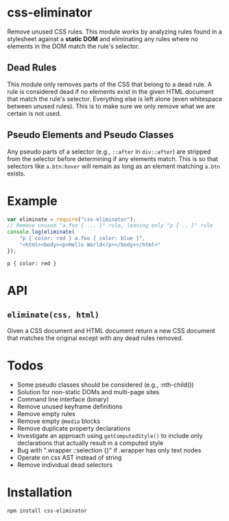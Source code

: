# css-eliminator

Remove unused CSS rules. This module works by analyzing rules found in a
stylesheet against a **static DOM** and eliminating any rules where no
elements in the DOM match the rule's selector.

## Dead Rules

This module only removes parts of the CSS that belong to a dead rule. A
rule is considered dead if no elements exist in the given HTML document
that match the rule's selector. Everything else is left alone (even
whitespace between unused rules). This is to make sure we only remove
what we are certain is not used.

## Pseudo Elements and Pseudo Classes

Any pseudo parts of a selector (e.g., `::after` in `div::after`) are
stripped from the selector before determining if any elements match.
This is so that selectors like `a.btn:hover` will remain as long as an
element matching `a.btn` exists.

# Example

```js
var eliminate = require("css-eliminator");
// Remove unused "a.foo { ... }" rule, leaving only "p { .. }" rule
console.log(eliminate(
	"p { color: red } a.foo { color: blue }",
	"<html><body><p>Hello World</p></body></html>"
});
```
```
p { color: red }
```

# API

## `eliminate(css, html)`

Given a CSS document and HTML document return a new CSS document that
matches the original except with any dead rules removed.

# Todos

 * Some pseudo classes should be considered (e.g., :nth-child())
 * Solution for non-static DOMs and multi-page sites
 * Command line interface (binary)
 * Remove unused keyframe definitions
 * Remove empty rules
 * Remove empty `@media` blocks
 * Remove duplicate property declarations
 * Investigate an approach using `getComputedStyle()` to include only
   declarations that actually result in a computed style
 * Bug with ".wrapper ::selection {}" if .wrapper has only text nodes
 * Operate on css AST instead of string
 * Remove individual dead selectors

# Installation 

```
npm install css-eliminator
```
